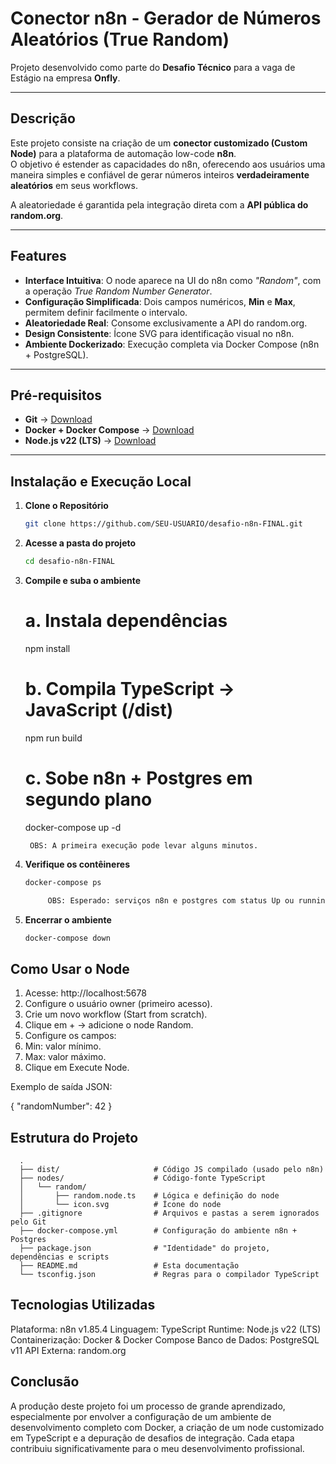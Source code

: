 # Conector n8n - Gerador de Números Aleatórios (True Random)

Projeto desenvolvido como parte do **Desafio Técnico** para a vaga de Estágio na empresa **Onfly**.

---

## Descrição
Este projeto consiste na criação de um **conector customizado (Custom Node)** para a plataforma de automação low-code **n8n**.  
O objetivo é estender as capacidades do n8n, oferecendo aos usuários uma maneira simples e confiável de gerar números inteiros **verdadeiramente aleatórios** em seus workflows.

A aleatoriedade é garantida pela integração direta com a **API pública do random.org**.

---

## Features
- **Interface Intuitiva**: O node aparece na UI do n8n como *"Random"*, com a operação *True Random Number Generator*.  
- **Configuração Simplificada**: Dois campos numéricos, **Min** e **Max**, permitem definir facilmente o intervalo.  
- **Aleatoriedade Real**: Consome exclusivamente a API do random.org.  
- **Design Consistente**: Ícone SVG para identificação visual no n8n.  
- **Ambiente Dockerizado**: Execução completa via Docker Compose (n8n + PostgreSQL).  

---

## Pré-requisitos
- **Git** → [Download](https://git-scm.com/)  
- **Docker + Docker Compose** → [Download](https://www.docker.com/)  
- **Node.js v22 (LTS)** → [Download](https://nodejs.org/)  

---

## Instalação e Execução Local

1. **Clone o Repositório**
   ```bash
   git clone https://github.com/SEU-USUARIO/desafio-n8n-FINAL.git

2. **Acesse a pasta do projeto**
   ```bash
   cd desafio-n8n-FINAL

3. **Compile e suba o ambiente**
    # a. Instala dependências
    npm install

    # b. Compila TypeScript → JavaScript (/dist)
    npm run build

    # c. Sobe n8n + Postgres em segundo plano
    docker-compose up -d

        OBS: A primeira execução pode levar alguns minutos.

4. **Verifique os contêineres**
   ```bash
   docker-compose ps

        OBS: Esperado: serviços n8n e postgres com status Up ou running.

5. **Encerrar o ambiente**
   ```bash
   docker-compose down

## Como Usar o Node
  1. Acesse: http://localhost:5678
  2. Configure o usuário owner (primeiro acesso).
  3. Crie um novo workflow (Start from scratch).
  4. Clique em + → adicione o node Random.
  5. Configure os campos:
  6. Min: valor mínimo.
  7. Max: valor máximo.
  8. Clique em Execute Node.

  Exemplo de saída JSON:

  {
    "randomNumber": 42
  }

## Estrutura do Projeto
      .
      ├── dist/                     # Código JS compilado (usado pelo n8n)
      ├── nodes/                    # Código-fonte TypeScript
      │   └── random/
      │       ├── random.node.ts    # Lógica e definição do node
      │       └── icon.svg          # Ícone do node
      ├── .gitignore                # Arquivos e pastas a serem ignorados pelo Git
      ├── docker-compose.yml        # Configuração do ambiente n8n + Postgres
      ├── package.json              # "Identidade" do projeto, dependências e scripts
      ├── README.md                 # Esta documentação
      └── tsconfig.json             # Regras para o compilador TypeScript

## Tecnologias Utilizadas
Plataforma: n8n v1.85.4
Linguagem: TypeScript
Runtime: Node.js v22 (LTS)
Containerização: Docker & Docker Compose
Banco de Dados: PostgreSQL v11
API Externa: random.org

## Conclusão
A produção deste projeto foi um processo de grande aprendizado, especialmente por envolver a configuração de um ambiente de desenvolvimento completo com Docker, a criação de um node customizado em TypeScript e a depuração de desafios de integração. Cada etapa contribuiu significativamente para o meu desenvolvimento profissional.
